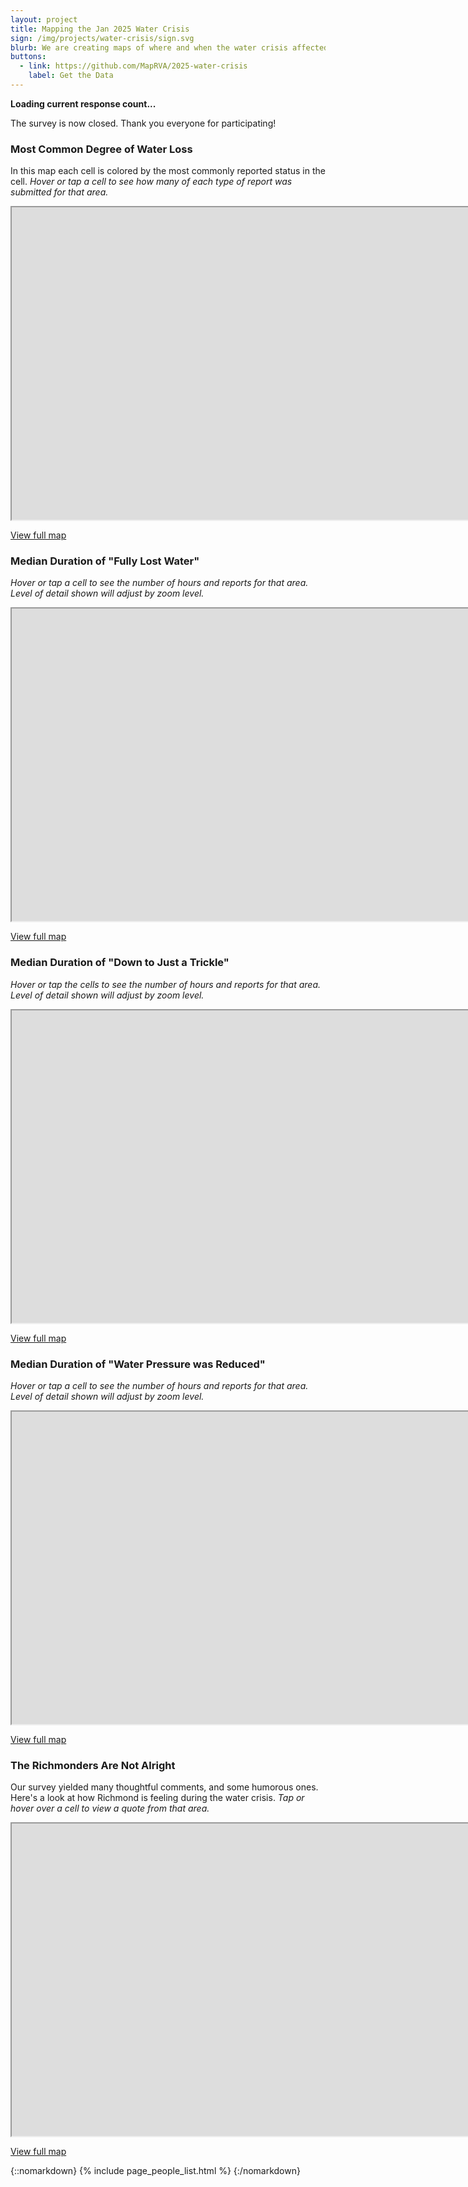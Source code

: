 ```yaml
---
layout: project
title: Mapping the Jan 2025 Water Crisis
sign: /img/projects/water-crisis/sign.svg
blurb: We are creating maps of where and when the water crisis affected Richmonders.
buttons:
  - link: https://github.com/MapRVA/2025-water-crisis
    label: Get the Data
---
```


<b id="meta">Loading current response count...</b>

The survey is now closed. Thank you everyone for participating!

### Most Common Degree of Water Loss

In this map each cell is colored by the most commonly reported status in the cell. _Hover or tap a cell to see how many of each type of report was submitted for that area._

<iframe
  width="10000"
  height="500"
  loading="lazy"
  src="https://overpass-ultra.us/#map&query=url:https://maprva.github.io/2025-water-crisis/mode_severity.ultra">
</iframe>

[View full map](https://overpass-ultra.us/#map&query=url:https://maprva.github.io/2025-water-crisis/mode_severity.ultra)

### Median Duration of "Fully Lost Water"

_Hover or tap a cell to see the number of hours and reports for that area. Level of detail shown will adjust by zoom level._

<iframe
  width="10000"
  height="500"
  loading="lazy"
  src="https://overpass-ultra.us/#map&query=url:https://maprva.github.io/2025-water-crisis/sev1_median_duration.ultra">
</iframe>

[View full map](https://overpass-ultra.us/#map&query=url:https://maprva.github.io/2025-water-crisis/sev1_median_duration.ultra)

### Median Duration of "Down to Just a Trickle"

_Hover or tap the cells to see the number of hours and reports for that area. Level of detail shown will adjust by zoom level._

<iframe
  width="10000"
  height="500"
  loading="lazy"
  src="https://overpass-ultra.us/#map&query=url:https://maprva.github.io/2025-water-crisis/sev2_median_duration.ultra">
</iframe>

[View full map](https://overpass-ultra.us/#map&query=url:https://maprva.github.io/2025-water-crisis/sev2_median_duration.ultra)

### Median Duration of "Water Pressure was Reduced"

_Hover or tap a cell to see the number of hours and reports for that area. Level of detail shown will adjust by zoom level._

<iframe
  width="10000"
  height="500"
  loading="lazy"
  src="https://overpass-ultra.us/#map&query=url:https://maprva.github.io/2025-water-crisis/sev3_median_duration.ultra">
</iframe>

[View full map](https://overpass-ultra.us/#map&query=url:https://maprva.github.io/2025-water-crisis/sev3_median_duration.ultra)

### The Richmonders Are Not Alright

Our survey yielded many thoughtful comments, and some humorous ones. Here's a look at how Richmond is feeling during the water crisis. _Tap or hover over a cell to view a quote from that area._

<iframe
  width="10000"
  height="500"
  loading="lazy"
  src="https://overpass-ultra.us/#map&query=url:https://maprva.github.io/2025-water-crisis/selected_notes.ultra">
</iframe>

[View full map](https://overpass-ultra.us/#map&query=url:https://maprva.github.io/2025-water-crisis/selected_notes.ultra)

{::nomarkdown}
{% include page_people_list.html %}
{:/nomarkdown}
